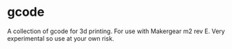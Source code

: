 # gcode

A collection of gcode for 3d printing.  For use with Makergear m2 rev E.  Very experimental so use at your own risk.
